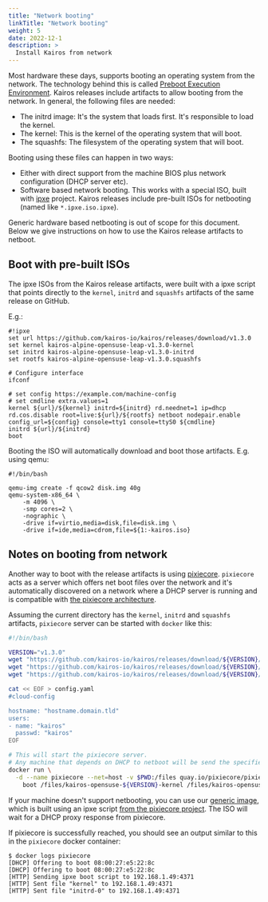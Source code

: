 ```yaml
---
title: "Network booting"
linkTitle: "Network booting"
weight: 5
date: 2022-12-1
description: >
  Install Kairos from network
---
```


Most hardware these days, supports booting an operating system from the network.
The technology behind this is called [Preboot Execution Environment](https://en.wikipedia.org/wiki/Preboot_Execution_Environment).
Kairos releases include artifacts to allow booting from the network. In general, the following files are needed:

- The initrd image: It's the system that loads first. It's responsible to load the kernel.
- The kernel: This is the kernel of the operating system that will boot.
- The squashfs: The filesystem of the operating system that will boot.

Booting using these files can happen in two ways:

- Either with direct support from the machine BIOS plus network configuration (DHCP server etc).
- Software based network booting. This works with a special ISO, built with
  [ipxe](https://ipxe.org/) project. Kairos releases include pre-built ISOs for
  netbooting (named like `*.ipxe.iso.ipxe`).


Generic hardware based netbooting is out of scope for this document.
Below we give instructions on how to use the Kairos release artifacts to netboot.

## Boot with pre-built ISOs

The ipxe ISOs from the Kairos release artifacts, were built with a ipxe script that points directly to the
`kernel`, `initrd` and `squashfs` artifacts of the same release on GitHub.

E.g.:

<!-- TODO: change this to include leap in the name once we release 1.5.0-->
```
#!ipxe
set url https://github.com/kairos-io/kairos/releases/download/v1.3.0
set kernel kairos-alpine-opensuse-leap-v1.3.0-kernel
set initrd kairos-alpine-opensuse-leap-v1.3.0-initrd
set rootfs kairos-alpine-opensuse-leap-v1.3.0.squashfs

# Configure interface
ifconf

# set config https://example.com/machine-config
# set cmdline extra.values=1
kernel ${url}/${kernel} initrd=${initrd} rd.neednet=1 ip=dhcp rd.cos.disable root=live:${url}/${rootfs} netboot nodepair.enable config_url=${config} console=tty1 console=ttyS0 ${cmdline}
initrd ${url}/${initrd}
boot
```

Booting the ISO will automatically download and boot those artifacts. E.g. using qemu:

```
#!/bin/bash

qemu-img create -f qcow2 disk.img 40g
qemu-system-x86_64 \
    -m 4096 \
    -smp cores=2 \
    -nographic \
    -drive if=virtio,media=disk,file=disk.img \
    -drive if=ide,media=cdrom,file=${1:-kairos.iso}

```

## Notes on booting from network

Another way to boot with the release artifacts is using [pixiecore](https://github.com/danderson/netboot/tree/master/pixiecore).
`pixiecore` acts as a server which offers net boot files over the network and it's automatically discovered on a network where a DHCP server is running and is compatible with [the pixiecore architecture](https://github.com/danderson/netboot/blob/master/pixiecore/README.booting.md).


Assuming the current directory has the `kernel`, `initrd` and `squashfs` artifacts,
`pixiecore` server can be started with `docker` like this:

<!-- TODO: change this to include leap in the name once we release 1.5.0-->

```bash
#!/bin/bash

VERSION="v1.3.0"
wget "https://github.com/kairos-io/kairos/releases/download/${VERSION}/kairos-opensuse-${VERSION}-kernel"
wget "https://github.com/kairos-io/kairos/releases/download/${VERSION}/kairos-opensuse-${VERSION}-initrd"
wget "https://github.com/kairos-io/kairos/releases/download/${VERSION}/kairos-opensuse-${VERSION}.squashfs"

cat << EOF > config.yaml
#cloud-config

hostname: "hostname.domain.tld"
users:
- name: "kairos"
  passwd: "kairos"
EOF

# This will start the pixiecore server.
# Any machine that depends on DHCP to netboot will be send the specified files and the cmd boot line.
docker run \
  -d --name pixiecore --net=host -v $PWD:/files quay.io/pixiecore/pixiecore \
    boot /files/kairos-opensuse-${VERSION}-kernel /files/kairos-opensuse-${VERSION}-initrd --cmdline="rd.neednet=1 ip=dhcp rd.cos.disable root=live:{{ ID \"/files/kairos-opensuse-${VERSION}.squashfs\" }} netboot nodepair.enable config_url={{ ID \"/files/config.yaml\" }} console=tty1 console=ttyS0 console=tty0"
```

If your machine doesn't support netbooting, you can use our [generic image](https://github.com/kairos-io/ipxe-dhcp/releases), which is built using an ipxe script [from the pixiecore project](https://github.com/danderson/netboot/blob/master/pixiecore/boot.ipxe). The ISO will wait for a DHCP proxy response from pixiecore.

If pixiecore is successfully reached, you should see an output similar to this in the `pixiecore` docker container:

```
$ docker logs pixiecore
[DHCP] Offering to boot 08:00:27:e5:22:8c
[DHCP] Offering to boot 08:00:27:e5:22:8c
[HTTP] Sending ipxe boot script to 192.168.1.49:4371
[HTTP] Sent file "kernel" to 192.168.1.49:4371
[HTTP] Sent file "initrd-0" to 192.168.1.49:4371
```
